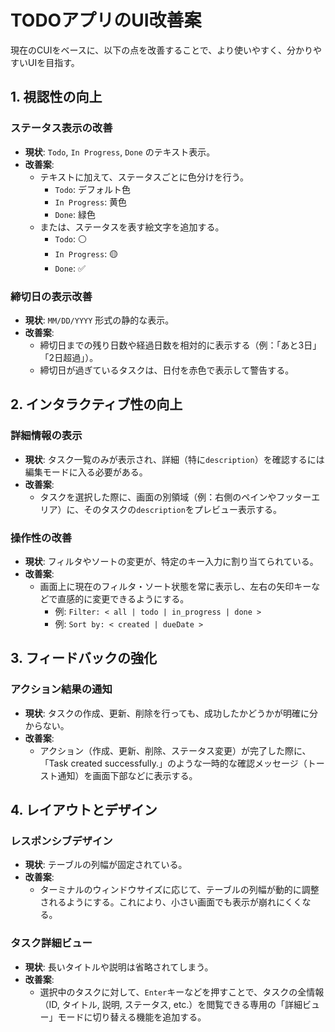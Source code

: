 # TODOアプリのUI改善案

現在のCUIをベースに、以下の点を改善することで、より使いやすく、分かりやすいUIを目指す。

## 1. 視認性の向上

### ステータス表示の改善
- **現状**: `Todo`, `In Progress`, `Done` のテキスト表示。
- **改善案**:
  - テキストに加えて、ステータスごとに色分けを行う。
    - `Todo`: デフォルト色
    - `In Progress`: 黄色
    - `Done`: 緑色
  - または、ステータスを表す絵文字を追加する。
    - `Todo`: ⚪️
    - `In Progress`: 🟡
    - `Done`: ✅

### 締切日の表示改善
- **現状**: `MM/DD/YYYY` 形式の静的な表示。
- **改善案**:
  - 締切日までの残り日数や経過日数を相対的に表示する（例：「あと3日」「2日超過」）。
  - 締切日が過ぎているタスクは、日付を赤色で表示して警告する。

## 2. インタラクティブ性の向上

### 詳細情報の表示
- **現状**: タスク一覧のみが表示され、詳細（特に`description`）を確認するには編集モードに入る必要がある。
- **改善案**:
  - タスクを選択した際に、画面の別領域（例：右側のペインやフッターエリア）に、そのタスクの`description`をプレビュー表示する。

### 操作性の改善
- **現状**: フィルタやソートの変更が、特定のキー入力に割り当てられている。
- **改善案**:
  - 画面上に現在のフィルタ・ソート状態を常に表示し、左右の矢印キーなどで直感的に変更できるようにする。
    - 例: `Filter: < all | todo | in_progress | done >`
    - 例: `Sort by: < created | dueDate >`

## 3. フィードバックの強化

### アクション結果の通知
- **現状**: タスクの作成、更新、削除を行っても、成功したかどうかが明確に分からない。
- **改善案**:
  - アクション（作成、更新、削除、ステータス変更）が完了した際に、「Task created successfully.」のような一時的な確認メッセージ（トースト通知）を画面下部などに表示する。

## 4. レイアウトとデザイン

### レスポンシブデザイン
- **現状**: テーブルの列幅が固定されている。
- **改善案**:
  - ターミナルのウィンドウサイズに応じて、テーブルの列幅が動的に調整されるようにする。これにより、小さい画面でも表示が崩れにくくなる。

### タスク詳細ビュー
- **現状**: 長いタイトルや説明は省略されてしまう。
- **改善案**:
  - 選択中のタスクに対して、`Enter`キーなどを押すことで、タスクの全情報（ID, タイトル, 説明, ステータス, etc.）を閲覧できる専用の「詳細ビュー」モードに切り替える機能を追加する。
